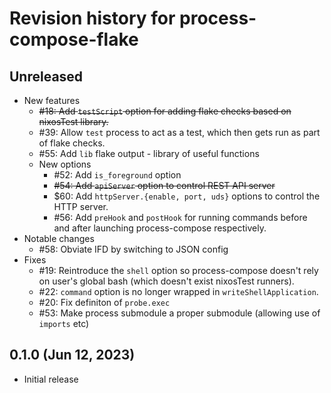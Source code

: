 # Revision history for process-compose-flake

## Unreleased

- New features
    - ~~#18: Add `testScript` option for adding flake checks based on nixosTest library.~~
    - #39: Allow `test` process to act as a test, which then gets run as part of flake checks.
    - #55: Add `lib` flake output - library of useful functions
    - New options
      - #52: Add `is_foreground` option
      - ~~#54: Add `apiServer` option to control REST API server~~
      - $60: Add `httpServer.{enable, port, uds}` options to control the HTTP server.
      - #56: Add `preHook` and `postHook` for running commands before and after launching process-compose respectively.
- Notable changes
    - #58: Obviate IFD by switching to JSON config
- Fixes
    - #19: Reintroduce the `shell` option so process-compose doesn't rely on user's global bash (which doesn't exist nixosTest runners).
    - #22: `command` option is no longer wrapped in `writeShellApplication`.
    - #20: Fix definiton of `probe.exec`
    - #53: Make process submodule a proper submodule (allowing use of `imports` etc)


## 0.1.0 (Jun 12, 2023)

- Initial release
